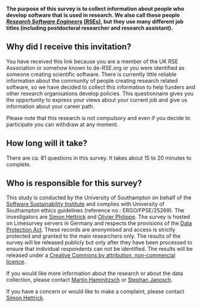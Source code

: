 **The purpose of this survey is to collect information about people who develop software that is used in research. We also call these people *[Research Software Engineers](https://www.software.ac.uk/blog/2016-11-17-not-so-brief-history-research-software-engineers)* [(RSEs)](https://www.software.ac.uk/blog/2016-11-17-not-so-brief-history-research-software-engineers), but they use many different job titles (including postdoctoral researcher and research assistant).**

Why did I receive this invitation?
----------------------------------

You have received this link because you are a member of the UK RSE Association or somehow known to de-RSE.org or you were identified as someone creating scientific software.
There is currently little reliable information about the community of people creating research related software, so we have decided to collect this information to help funders and other research organisations develop policies.
This questionnaire gives you the opportunity to express your views about your current job and give us information about your career path.

Please note that this research is not compulsory and even if you decide to participate you can withdraw at any moment.

How long will it take?
----------------------

There are ca. 81 questions in this survey. It takes about 15 to 20 minutes to complete.

Who is responsible for this survey?
-----------------------------------

This study is conducted by the University of Southampton on behalf of the [Software Sustainability Institute](http://software.ac.uk/) and complies with University of Southampton ethics guidelines (reference no.: ERGO/FPSE/25269).
The investigators are [Simon Hettrick](mailto:s.hettrick@software.ac.uk) and [Olivier Philippe](mailto:olivier.philippe@soton.ac.uk).
The survey is hosted on Limesurvey servers in Germany and respects the provisions of the [Data Protection Act](https://www.gov.uk/data-protection/the-data-protection-act). 
These records are anonymised and access is strictly protected and granted to the main researchers only. The results of the survey will be released publicly but only after they have been processed to ensure that individual respondents can not be identified. The results will be released under a [Creative Commons by attribution, non-commercial licence](https://creativecommons.org/licenses/by-nc/2.5/scotland/).

If you would like more information about the research or about the data collection, please contact [Martin Hammitzsch](mailto:martin.hammitzsch@gfz-potsdam.de) or [Stephan Janosch](mailto:janosch@mpi-cbg.de>).

If you have a concern or would like to make a complaint, please contact [Simon Hettrick](mailto:s.hettrick@software.ac.uk).
